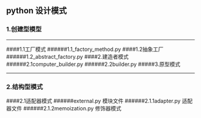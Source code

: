 ##      python 设计模式
### 1.创建型模型
 
--------------------------
####1.1工厂模式
######1.1_factory_method.py 
####1.2抽象工厂
######1.2_abstract_factory.py
####2.建造者模式
######2.1computer_builder.py
######2.2builder.py
#####3.原型模式

------------------------
### 2.结构型模式
####2.1适配器模式
######external.py 模块文件
######2.1.1adapter.py 适配器文件
######2.1.2memoization.py 修饰器模式